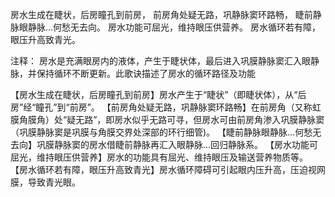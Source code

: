 房水生成在睫状，后房瞳孔到前房，
前房角处疑无路，巩静脉窦环路畅，
睫前静脉眼静脉…何愁无去向。
房水功能可屈光，维持眼压供营养。
房水循环若有障，眼压升高致青光。

注释：
房水是充满眼房内的液体，产生于睫状体，最后进入巩膜静脉窦汇入眼静脉，并保持循环不断更新。此歌诀描述了房水的循环路径及功能

【房水生成在睫状，后房瞳孔到前房】房水产生于“睫状”（即睫状体），从“后房”经“瞳孔”到“前房”。
【前房角处疑无路，巩静脉窦环路畅】在前房角（又称虹膜角膜角）处“疑无路”，即房水似乎无路可寻，但房水可由前房角渗入巩膜静脉窦（巩膜静脉窦是巩膜与角膜交界处深部的环行细管)。
【睫前静脉眼静脉…何愁无去向】巩膜静脉窦的房水借睫前静脉再汇入眼静脉…回归静脉系。
【房水功能可屈光，维持眼压供营养】房水的功能具有屈光、维持眼压及输送营养物质等。
【房水循环若有障，眼压升高致青光】房水循环障碍可引起眼内压升高，压迫视网膜，导致青光眼。